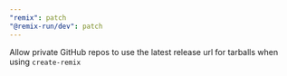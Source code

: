 ```yaml
---
"remix": patch
"@remix-run/dev": patch
---
```


Allow private GitHub repos to use the latest release url for tarballs when using `create-remix`
